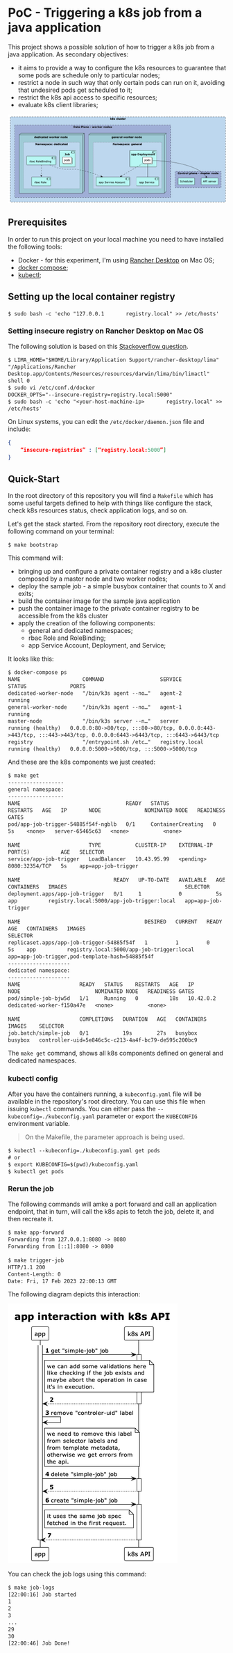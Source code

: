# PoC - Triggering a k8s job from a java application

This project shows a possible solution of how to trigger a k8s job from a java application. 
As secondary objectives:
- it aims to provide a way to configure the k8s resources to guarantee
that some pods are schedule only to particular nodes;
- restrict a node in such way that only certain pods can run on it, avoiding that undesired pods 
get scheduled to it;
- restrict the k8s api access to specific resources;
- evaluate k8s client libraries;

![k8s cluster](diagrams/k8s-cluster.png)

## Prerequisites

In order to run this project on your local machine you need to have installed the following tools: 
- Docker - for this experiment, I'm using [Rancher Desktop](https://docs.rancherdesktop.io/getting-started/installation/) on Mac OS;
- [docker compose](https://docs.docker.com/compose/install/);
- [kubectl](https://kubernetes.io/docs/tasks/tools/);

## Setting up the local container registry

```shell
$ sudo bash -c 'echo "127.0.0.1       registry.local" >> /etc/hosts'
```

### Setting insecure registry on Rancher Desktop on Mac OS

The following solution is based on this [Stackoverflow question](https://stackoverflow.com/questions/70971697/modify-docker-daemon-configuration-in-rancher-desktop-vm).

```shell
$ LIMA_HOME="$HOME/Library/Application Support/rancher-desktop/lima" "/Applications/Rancher Desktop.app/Contents/Resources/resources/darwin/lima/bin/limactl" shell 0
$ sudo vi /etc/conf.d/docker
DOCKER_OPTS="--insecure-registry=registry.local:5000"
$ sudo bash -c 'echo "<your-host-machine-ip>       registry.local" >> /etc/hosts' 
```

On Linux systems, you can edit the `/etc/docker/daemon.json` file and include:
```json
{
    “insecure-registries” : [“registry.local:5000”]
}
```

## Quick-Start

In the root directory of this repository you will find a `Makefile` which has some useful targets defined
to help with things like configure the stack, check k8s resources status, check application logs, and so on. 

Let's get the stack started. From the repository root directory, execute the following command on your terminal:

```shell
$ make bootstrap
```

This command will:
- bringing up and configure a private container registry and a k8s cluster composed by a master node 
and two worker nodes;
- deploy the sample job - a simple busybox container that counts to X and exits;
- build the container image for the sample java application
- push the container image to the private container registry to be accessible from the k8s cluster
- apply the creation of the following components:
  - general and dedicated namespaces;
  - rbac Role and RoleBinding;
  - app Service Account, Deployment, and Service;

It looks like this:

````shell
$ docker-compose ps
NAME                    COMMAND                  SERVICE             STATUS              PORTS
dedicated-worker-node   "/bin/k3s agent --no…"   agent-2             running             
general-worker-node     "/bin/k3s agent --no…"   agent-1             running             
master-node             "/bin/k3s server --n…"   server              running (healthy)   0.0.0.0:80->80/tcp, :::80->80/tcp, 0.0.0.0:443->443/tcp, :::443->443/tcp, 0.0.0.0:6443->6443/tcp, :::6443->6443/tcp
registry                "/entrypoint.sh /etc…"   registry.local      running (healthy)   0.0.0.0:5000->5000/tcp, :::5000->5000/tcp
````

And these are the k8s components we just created:

```shell
$ make get
------------------
general namespace:
------------------
NAME                                  READY   STATUS              RESTARTS   AGE   IP       NODE              NOMINATED NODE   READINESS GATES
pod/app-job-trigger-54885f54f-ngblb   0/1     ContainerCreating   0          5s    <none>   server-65465c63   <none>           <none>

NAME                      TYPE           CLUSTER-IP    EXTERNAL-IP   PORT(S)          AGE   SELECTOR
service/app-job-trigger   LoadBalancer   10.43.95.99   <pending>     8080:32354/TCP   5s    app=app-job-trigger

NAME                              READY   UP-TO-DATE   AVAILABLE   AGE   CONTAINERS   IMAGES                                      SELECTOR
deployment.apps/app-job-trigger   0/1     1            0           5s    app          registry.local:5000/app-job-trigger:local   app=app-job-trigger

NAME                                        DESIRED   CURRENT   READY   AGE   CONTAINERS   IMAGES                                      SELECTOR
replicaset.apps/app-job-trigger-54885f54f   1         1         0       5s    app          registry.local:5000/app-job-trigger:local   app=app-job-trigger,pod-template-hash=54885f54f
--------------------
dedicated namespace:
--------------------
NAME                   READY   STATUS    RESTARTS   AGE   IP          NODE                        NOMINATED NODE   READINESS GATES
pod/simple-job-bjw5d   1/1     Running   0          18s   10.42.0.2   dedicated-worker-f150a47e   <none>           <none>

NAME                   COMPLETIONS   DURATION   AGE   CONTAINERS   IMAGES    SELECTOR
job.batch/simple-job   0/1           19s        27s   busybox      busybox   controller-uid=5e846c5c-c213-4a4f-bc79-de595c200bc9
```

The `make get` command, shows all k8s components defined on general and dedicated namespaces.

### kubectl config

After you have the containers running, a `kubeconfig.yaml` file will be available in the repository's
root directory. You can use this file when issuing `kubectl` commands. You can either pass the
`--kubeconfig=./kubeconfig.yaml` parameter or export the `KUBECONFIG` environment variable.

> On the Makefile, the parameter approach is being used.

```shell
$ kubectl --kubeconfig=./kubeconfig.yaml get pods
# or
$ export KUBECONFIG=$(pwd)/kubeconfig.yaml
$ kubectl get pods
```

### Rerun the job

The following commands will amke a port forward and call an application endpoint, that in turn, 
will call the k8s apis to fetch the job, delete it, and then recreate it.

```shell
$ make app-forward
Forwarding from 127.0.0.1:8080 -> 8080
Forwarding from [::1]:8080 -> 8080

$ make trigger-job
HTTP/1.1 200 
Content-Length: 0
Date: Fri, 17 Feb 2023 22:00:13 GMT

```

The following diagram depicts this interaction:

![k8s cluster](diagrams/k8s-api-interaction.png)

You can check the job logs using this command:
```shell
$ make job-logs
[22:00:16] Job started
1
2
3
...
29
30
[22:00:46] Job Done!
```
